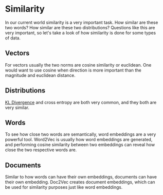 # Similarity
In our current world similarity is a very important task. How similar are these two words? How similar are these two distributions? Questions like this are very important, so let's take a look of how similarity is done for some types of data. 


## Vectors
For vectors usually the two norms are cosine similarity or euclidean. One would want to use cosine when direction is more important than the magnitude and euclidean distance. 

## Distributions
[KL Divergence](https://jyopari.github.io/KL) and cross entropy are both very common, and they both are very similar. 

## Words
To see how close two words are semantically, word embeddings are a very powerful tool. Word2Vec is usually how word embeddings are generated, and performing cosine similarity between two embeddings can reveal how close the two respective words are. 

## Documents
Similar to how words can have their own embeddings, documents can have their own embedding. Doc2Vec creates document embeddings, which can be used for similarity purposes just like word embeddings. 



